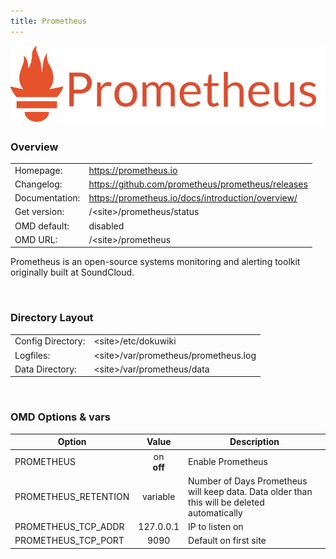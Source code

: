 ```yaml
---
title: Prometheus
---
```

<style>
  thead th:empty {
    border: thin solid red !important;
    display: none;
  }
</style>
![](prometheus.png)
### Overview

|||
|---|---|
|Homepage:|https://prometheus.io|
|Changelog:|https://github.com/prometheus/prometheus/releases|
|Documentation:|https://prometheus.io/docs/introduction/overview/|
|Get version:|/&lt;site&gt;/prometheus/status|
|OMD default:|disabled|
|OMD URL:|/&lt;site&gt;/prometheus|

Prometheus is an open-source systems monitoring and alerting toolkit originally built at SoundCloud.

&#x205F;
### Directory Layout

|||
|---|---|
|Config Directory:|&lt;site&gt;/etc/dokuwiki|
|Logfiles:|&lt;site&gt;/var/prometheus/prometheus.log|
|Data Directory:|&lt;site&gt;/var/prometheus/data|

&#x205F;

### OMD Options & vars
| Option | Value | Description |
| ------ |:-----:| ----------- |
| PROMETHEUS | on <br> **off** | Enable Prometheus |
| PROMETHEUS_RETENTION | variable | Number of Days Prometheus will keep data. Data older than this will be deleted automatically|
| PROMETHEUS_TCP_ADDR | 127.0.0.1 | IP to listen on |
| PROMETHEUS_TCP_PORT | 9090 | Default on first site |
